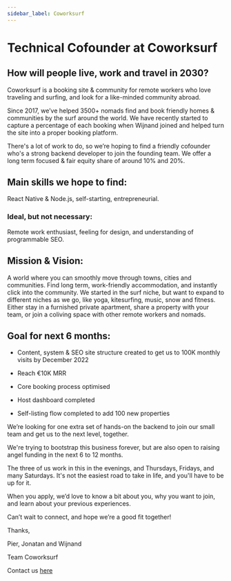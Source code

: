 ```yaml
---
sidebar_label: Coworksurf
---
```


# Technical Cofounder at Coworksurf

## How will people live, work and travel in 2030?

Coworksurf is a booking site & community for remote workers who love traveling and surfing, and look for a like-minded community abroad.

Since 2017, we’ve helped 3500+ nomads find and book friendly homes & communities by the surf around the world. We have recently started to capture a percentage of each booking when Wijnand joined and helped turn the site into a proper booking platform.

There's a lot of work to do, so we’re hoping to find a friendly cofounder who's a strong backend developer to join the founding team. We offer a long term focused & fair equity share of around 10% and 20%.

## Main skills we hope to find:

React Native & Node.js, self-starting, entrepreneurial.

### Ideal, but not necessary:

Remote work enthusiast, feeling for design, and understanding of programmable SEO.

## Mission & Vision:

A world where you can smoothly move through towns, cities and communities. Find long term, work-friendly accommodation, and instantly click into the community. We started in the surf niche, but want to expand to different niches as we go, like yoga, kitesurfing, music, snow and fitness. Either stay in a furnished private apartment, share a property with your team, or join a coliving space with other remote workers and nomads.

## Goal for next 6 months:

- Content, system & SEO site structure created to get us to 100K monthly visits by December 2022

- Reach €10K MRR

- Core booking process optimised

- Host dashboard completed

- Self-listing flow completed to add 100 new properties

We’re looking for one extra set of hands-on the backend to join our small team and get us to the next level, together.

We're trying to bootstrap this business forever, but are also open to raising angel funding in the next 6 to 12 months.

The three of us work in this in the evenings, and Thursdays, Fridays, and many Saturdays. It's not the easiest road to take in life, and you'll have to be up for it.

When you apply, we’d love to know a bit about you, why you want to join, and learn about your previous experiences.

Can’t wait to connect, and hope we’re a good fit together!

Thanks,

Pier, Jonatan and Wijnand

Team Coworksurf

Contact us [here](mailto:hi@coworksurf.com)
